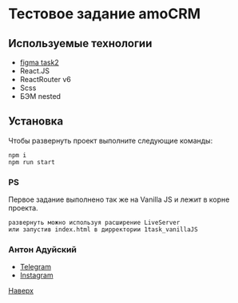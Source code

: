 # Тестовое задание amoCRM

## Используемые технологии

- [figma task2](https://www.figma.com/file/ja6QtJ9gv2JuxSDIAClL1O/Welbex?type=design&node-id=0-1&t=g13LjIA7s3wRjIVm-0)
- React.JS
- ReactRouter v6
- Scss
- БЭМ nested

## Установка

Чтобы развернуть проект выполните следующие команды:

```code
npm i
npm run start
```

### PS

Первое задание выполнено так же на Vanilla JS и лежит в корне проекта.

```code
развернуть можно используя расширение LiveServer
или запустив index.html в дирректории 1task_vanillaJS
```

### Антон Адуйский

- [Telegram](https://t.me/aduiskywalker)
- [Instagram](https://www.instagram.com/aduiskywalker/)

[Наверх](#top)
